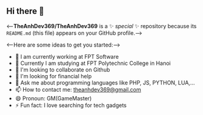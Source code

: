 ## Hi there 👋


<--**TheAnhDev369/TheAnhDev369** is a ✨ _special_ ✨ repository because its `README.md` (this file) appears on your GitHub profile.-->

<--Here are some ideas to get you started:-->

- 🔭 I am currently working at FPT Software
- 🌱 Currently I am studying at FPT Polytechnic College in Hanoi
- 👯 I'm looking to collaborate on Github
- 🤔 I'm looking for financial help
- 💬 Ask me about programming languages ​​like PHP, JS, PYTHON, LUA,...
- 📫 How to contact me: theanhdev369@gmail.com
- 😄 Pronoun: GM(GameMaster)
- ⚡ Fun fact: I love searching for tech gadgets
